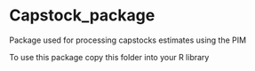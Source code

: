 # Capstock_package
Package used for processing capstocks estimates using the PIM

To use this package copy this folder into your R library
